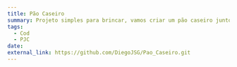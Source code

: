 ```yaml
---
title: Pão Caseiro
summary: Projeto simples para brincar, vamos criar um pão caseiro juntos em python 😋
tags:
  - Cod
  - PJC
date: 
external_link: https://github.com/DiegoJSG/Pao_Caseiro.git
---
```

